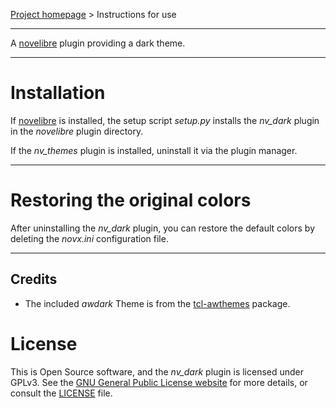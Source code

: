 [Project homepage](https://github.com/peter88213/nv_dark) > Instructions for use

--- 

A [novelibre](https://github.com/peter88213/novelibre/) plugin providing a dark theme. 

---

# Installation

If [novelibre](https://github.com/peter88213/novelibre/) is installed, the setup script *setup.py* installs the *nv_dark* plugin in the *novelibre* plugin directory.

If the *nv_themes* plugin is installed, uninstall it via the plugin manager.

---

# Restoring the original colors

After uninstalling the *nv_dark* plugin, you can restore the default colors by deleting the *novx.ini* configuration file. 

---

## Credits

- The included *awdark* Theme is from the [tcl-awthemes](https://sourceforge.net/projects/tcl-awthemes/) package. 

# License

This is Open Source software, and the *nv_dark* plugin is licensed under GPLv3. See the
[GNU General Public License website](https://www.gnu.org/licenses/gpl-3.0.en.html) for more
details, or consult the [LICENSE](https://github.com/peter88213/nv_dark/blob/main/LICENSE) file.
